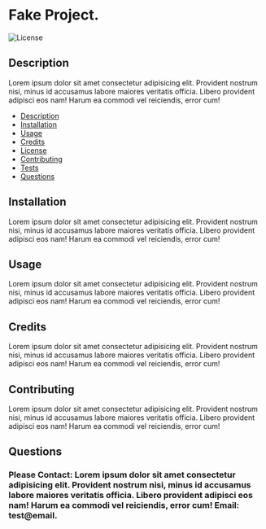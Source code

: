 # Fake Project.

![License](https://img.shields.io/badge/License-MIT,GPL-blue.svg "License Badge")

## Description

Lorem ipsum dolor sit amet consectetur adipisicing elit. Provident nostrum nisi, minus id accusamus labore maiores veritatis officia. Libero provident adipisci eos nam! Harum ea commodi vel reiciendis, error cum!


  - [Description](#description)
  - [Installation](#installation)
  - [Usage](#usage)
  - [Credits](#credits)
  - [License](#license)
  - [Contributing](#contributing)
  - [Tests](#tests)
  - [Questions](#Questions)

## Installation

Lorem ipsum dolor sit amet consectetur adipisicing elit. Provident nostrum nisi, minus id accusamus labore maiores veritatis officia. Libero provident adipisci eos nam! Harum ea commodi vel reiciendis, error cum!

## Usage

Lorem ipsum dolor sit amet consectetur adipisicing elit. Provident nostrum nisi, minus id accusamus labore maiores veritatis officia. Libero provident adipisci eos nam! Harum ea commodi vel reiciendis, error cum!

## Credits

Lorem ipsum dolor sit amet consectetur adipisicing elit. Provident nostrum nisi, minus id accusamus labore maiores veritatis officia. Libero provident adipisci eos nam! Harum ea commodi vel reiciendis, error cum!

## Contributing

Lorem ipsum dolor sit amet consectetur adipisicing elit. Provident nostrum nisi, minus id accusamus labore maiores veritatis officia. Libero provident adipisci eos nam! Harum ea commodi vel reiciendis, error cum!

## Questions

### Please Contact: Lorem ipsum dolor sit amet consectetur adipisicing elit. Provident nostrum nisi, minus id accusamus labore maiores veritatis officia. Libero provident adipisci eos nam! Harum ea commodi vel reiciendis, error cum! Email: test@email.